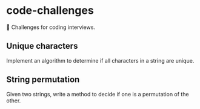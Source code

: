 # code-challenges

💾 Challenges for coding interviews.

## Unique characters

Implement an algorithm to determine if all characters in a string are unique.

## String permutation

Given two strings, write a method to decide if one is a permutation of the other.
